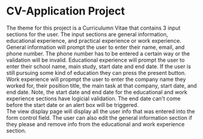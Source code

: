 # CV-Application Project

The theme for this project is a Curriculumn Vitae that contains 3 input sections for the user.
The input sections are general information, educational experience, and practical experience or work experience.
General information will prompt the user to enter their name, email, and phone number. The phone number has to be entered
a certain way or the validation will be invalid. Educational experience will prompt the user to enter their school name,
main study, start date and end date. If the user is still pursuing some kind of education they can press the present button. 
Work experience will propmpt the user to enter the company name they worked for, their position title, the main task at that 
company, start date, and end date. Note, the start date and end date for the educational and work experience sections have logicial
validation. The end date can't come before the start date or an alert box will be triggered. 
<br />
The view display page will display all the user info that was entered into the form control field. The user can also
edit the general information section if they please and remove info from the educational and work experience section.